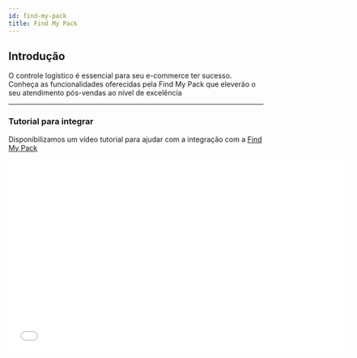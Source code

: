 ```yaml
---
id: find-my-pack
title: Find My Pack
---
```


## Introdução

O controle logístico é essencial para seu e-commerce ter sucesso. Conheça as funcionalidades oferecidas pela Find My Pack que eleverão o seu atendimento pós-vendas ao nível de excelência

---

### Tutorial para integrar

Disponibilizamos um vídeo tutorial para ajudar com a integração com a [Find My Pack](https://www.findmypack.com.br/)

<iframe width="675" height="380" src="../../video/z-api.mp4" frameborder="0" allow="accelerometer; autoplay; encrypted-media; gyroscope; picture-in-picture" allowfullscreen></iframe>
